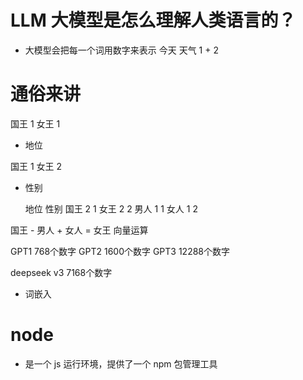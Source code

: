 # LLM 大模型是怎么理解人类语言的？
- 大模型会把每一个词用数字来表示
今天  天气 
1  +  2


# 通俗来讲

国王  1
女王  1

- 地位

国王  1
女王  2

- 性别

    地位  性别
国王  2   1
女王  2   2
男人  1   1
女人  1   2

国王 - 男人 + 女人 = 女王       向量运算


GPT1   768个数字
GPT2   1600个数字
GPT3   12288个数字


deepseek v3  7168个数字


- 词嵌入

# node
- 是一个 js 运行环境，提供了一个 npm 包管理工具